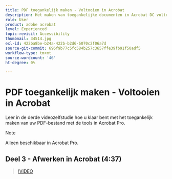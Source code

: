 ```yaml
---
title: PDF toegankelijk maken - Voltooien in Acrobat
description: Het maken van toegankelijke documenten in Acrobat DC voltooien
role: User
product: adobe acrobat
level: Experienced
topic-revisit: Accessibility
thumbnail: 34514.jpg
exl-id: 422ba8be-b24a-422b-b2d6-6070c2f06a7d
source-git-commit: 696f9b77c5fc584b257c3657ffe39fb91f50adf5
workflow-type: tm+mt
source-wordcount: '46'
ht-degree: 0%

---
```


# PDF toegankelijk maken - Voltooien in Acrobat

Leer in de derde videozelfstudie hoe u klaar bent met het toegankelijk maken van uw PDF-bestand met de tools in Acrobat Pro.

>[!NOTE]
>
>Alleen beschikbaar in Acrobat Pro.

## Deel 3 - Afwerken in Acrobat (4:37)

>[!VIDEO](https://video.tv.adobe.com/v/34514)
